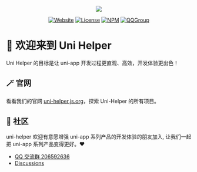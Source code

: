 
<p align="center">
<img src="https://github.com/uni-helper/website/raw/main/.github/assets/uni-helper-banner.png">
</p>

<p align="center">
<a href="https://uni-helper.js.org/"><img src="https://img.shields.io/badge/官网-Uni%20Helper-2b9939?style=flat-square" alt="Website"></a>
<a href="./LICENSE"><img src="https://img.shields.io/github/license/uni-helper/.github.svg?style=flat-square&colorB=2b9939" alt="License"></a>
<a href="https://www.npmjs.com/org/uni-helper/"><img src="https://img.shields.io/badge/NPM-组织-2b9939?style=flat-square&logo=npm" alt="NPM"></a>
<a href="https://qm.qq.com/cgi-bin/qm/qr?k=hZdEls2BYb9ZPIaXBxZoNnVwthtJKvcP&jump_from=webapi&authKey=X2GTdlKc1MHuTraaQ3q7TXTOwYo0R0cMoU6B9/OKkBTjLckze7u5BR5NlrnHjTss"><img src="https://img.shields.io/badge/QQ-群-2b9939?style=flat-square&logo=tencentqq" alt="QQGroup"></a>
</p>


# 👋 欢迎来到 Uni Helper

Uni Helper 的目标是让 uni-app 开发过程更直观、高效，开发体验更出色！

## 🪄 官网

看看我们的官网 [uni-helper.js.org](https://uni-helper.js.org/)，探索 Uni-Helper 的所有项目。

## 💬 社区

uni-helper 欢迎有意愿增强 uni-app 系列产品的开发体验的朋友加入, 让我们一起把 uni-app 系列产品变得更好。❤

- [QQ 交流群 206592636](https://qm.qq.com/cgi-bin/qm/qr?k=hZdEls2BYb9ZPIaXBxZoNnVwthtJKvcP&jump_from=webapi&authKey=X2GTdlKc1MHuTraaQ3q7TXTOwYo0R0cMoU6B9/OKkBTjLckze7u5BR5NlrnHjTss)
- [Discussions](https://github.com/orgs/uni-helper/discussions)
